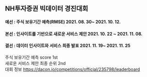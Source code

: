 ## NH투자증권 빅데이터 경진대회 

#### 예선 : 주식 보유기간 예측(RMSE) 2021. 08. 30~ 2021. 10. 12. 
#### 본선 : 인사이트를 기반으로 새로운 서비스 제안 2021. 10. 22 ~ 2021. 11. 08. 
#### 결선 : 데이터 인사이트와 서비스 최종 발표 2021. 11. 19~ 2021. 11. 25

주식 보유기간 예측 score 1st  
새로운 서비스 제안 최종 순위 2nd  
대회 정보 
https://dacon.io/competitions/official/235798/leaderboard 
